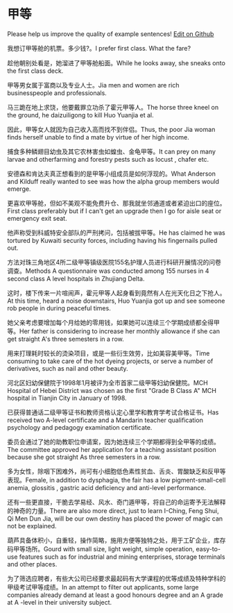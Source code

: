 # 甲等

Please help us improve the quality of example sentences! [Edit on Github](https://github.com/jiyushe/jiyu-example-sentence-source/blob/main/chinese/jiadeng.md)

<p><span class="chinese">我想订甲等舱的机票。多少钱?。</span><span class="english">I prefer first class. What the fare?</span></p>

<p><span class="chinese">趁他朝别处看是，她溜进了甲等舱船面。</span><span class="english">While he looks away, she sneaks onto the first class deck.</span></p>

<p><span class="chinese">甲等男女属于富商以及专业人士。</span><span class="english">Jia men and women are rich businesspeople and professionals.</span></p>

<p><span class="chinese">马三跪在地上求饶，他要戴罪立功杀了霍元甲等人。</span><span class="english">The horse three kneel on the ground, he daizuiligong to kill Huo Yuanjia et al.</span></p>

<p><span class="chinese">因此，甲等女人就因为自己收入高而找不到伴侣。</span><span class="english">Thus, the poor Jia woman finds herself unable to find a mate by virtue of her high income.</span></p>

<p><span class="chinese">捕食多种鳞翅目幼虫及其它农林害虫如蝗虫、金龟甲等。</span><span class="english">It can prey on many larvae and otherfarming and forestry pests such as locust , chafer etc.</span></p>

<p><span class="chinese">安德森和肯达夫真正想看到的是甲等小组成员是如何浮现的。</span><span class="english">What Anderson and Kilduff really wanted to see was how the alpha group members would emerge.</span></p>

<p><span class="chinese">更喜欢甲等舱，但如不美观不能免费升仓、那我就坐邻通道或者紧迫出口的座位。</span><span class="english">First class preferably but if I can't get an upgrade then I go for aisle seat or emergency exit seat.</span></p>

<p><span class="chinese">他声称受到科威特安全部队的严刑拷问，包括被拔甲等。</span><span class="english">He has claimed he was tortured by Kuwaiti security forces, including having his fingernails pulled out.</span></p>

<p><span class="chinese">方法对珠三角地区4所二级甲等镇级医院155名护理人员进行科研开展情况的问卷调查。</span><span class="english">Methods A questionnaire was conducted among 155 nurses in 4 second class A level hospitals in Zhujiang Delta.</span></p>

<p><span class="chinese">这时，楼下传来一片喧闹声，霍元甲等人起身看到竟然有人在光天化日之下抢人。</span><span class="english">At this time, heard a noise downstairs, Huo Yuanjia got up and see someone rob people in during peaceful times.</span></p>

<p><span class="chinese">她父亲考虑要增加每个月给她的零用钱，如果她可以连续三个学期成绩都全得甲等。</span><span class="english">Her father is considering to increase her monthly allowance if she can get straight A's three semesters in a row.</span></p>

<p><span class="chinese">用来打理耗时较长的烫染项目，或是一些衍生效劳，比如美容美甲等。</span><span class="english">Time consuming to take care of the hot dyeing projects, or serve a number of derivatives, such as nail and other beauty.</span></p>

<p><span class="chinese">河北区妇幼保健院于1998年1月被评为全市首家二级甲等妇幼保健院。</span><span class="english">MCH Hospital of Hebei District was chosen as the first "Grade B Class A" MCH hospital in Tianjin City in January of 1998.</span></p>

<p><span class="chinese">已获得普通话二级甲等证书和教师资格认定心里学和教育学考试合格证书。</span><span class="english">Has received two A-level certificate and a Mandarin teacher qualification psychology and pedagogy examination certificate.</span></p>

<p><span class="chinese">委员会通过了她的助教职位申请案，因为她连续三个学期都得到全甲等的成绩。</span><span class="english">The committee approved her application for a teaching assistant position because she got straight As three semesters in a row.</span></p>

<p><span class="chinese">多为女性，除咽下困难外，尚可有小细胞低色素性贫血、舌炎、胃酸缺乏和反甲等表现。</span><span class="english">Female, in addition to dysphagia, the fair has a low pigment-small-cell anemia, glossitis , gastric acid deficiency and anti-level performance.</span></p>

<p><span class="chinese">还有一些更直接，干脆去学易经、风水、奇门遁甲等，将自己的命运寄予无法解释的神奇的力量。</span><span class="english">There are also more direct, just to learn I-Ching, Feng Shui, Qi Men Dun Jia, will be our own destiny has placed the power of magic can not be explained.</span></p>

<p><span class="chinese">葫芦具备体积小，自重轻，操作简略，施用方便等独特之处，用于工矿企业，库存码甲等场所。</span><span class="english">Gourd with small size, light weight, simple operation, easy-to-use features such as for industrial and mining enterprises, storage terminals and other places.</span></p>

<p><span class="chinese">为了筛选应聘者，有些大公司已经要求最起码有大学课程的优等成绩及特种学科的甲级考试甲等成绩。</span><span class="english">In an attempt to filter out applicants, some large companies already demand at least a good honours degree and an A grade at A -level in their university subject.</span></p>

